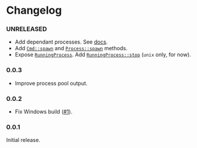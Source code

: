 # Changelog

### UNRELEASED
- Add dependant processes. See [docs](https://docs.rs/steward/latest/steward/dep/index.html).
- Add [`Cmd::spawn`](https://docs.rs/steward/latest/steward/cmd/struct.Cmd.html#method.spawn) and [`Process::spawn`](https://docs.rs/steward/latest/steward/process/struct.Process.html#method.spawn) methods.
- Expose [`RunningProcess`](https://docs.rs/steward/latest/steward/process/struct.RunningProcess.html). Add [`RunningProcess::stop`](https://docs.rs/steward/latest/steward/process/struct.RunningProcess.html#method.stop) (`unix` only, for now).

### 0.0.3
- Improve process pool output.

### 0.0.2
- Fix Windows build ([#1](https://github.com/alexfedoseev/steward/pull/1)).

### 0.0.1
Initial release.
